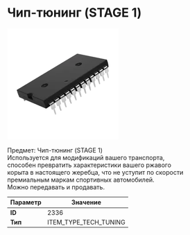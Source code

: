 # Чип-тюнинг (STAGE 1)

![Item Image](../img/2336.webp?raw=true)

Предмет: Чип-тюнинг (STAGE 1)<br>Используется для модификаций вашего транспорта, <br>способен превратить характеристики вашего ржавого<br>корыта в настоящего жеребца, что не уступит по скорости<br>премиальным маркам спортивных автомобилей.<br>Можно передавать и продавать.


| Параметр | Значение |
|----------|----------|
| **ID** | 2336 |
| **Тип** | ITEM_TYPE_TECH_TUNING |

